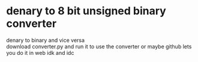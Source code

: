 # denary to 8 bit unsigned binary converter
denary to binary and vice versa   
download converter.py and run it to use the converter or maybe github lets you do it in web idk and idc
